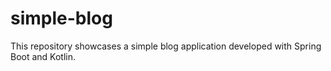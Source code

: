 # simple-blog
This repository showcases a simple blog application developed with Spring Boot and Kotlin.
